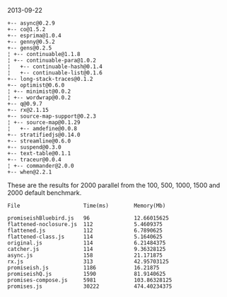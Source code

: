 2013-09-22

    +-- async@0.2.9
    +-- co@1.5.2
    +-- esprima@1.0.4
    +-- genny@0.5.2
    +-- gens@0.2.5
    ¦ +-- continuable@1.1.8
    ¦ +-- continuable-para@1.0.2
    ¦   +-- continuable-hash@0.1.4
    ¦   +-- continuable-list@0.1.6
    +-- long-stack-traces@0.1.2
    +-- optimist@0.6.0
    ¦ +-- minimist@0.0.2
    ¦ +-- wordwrap@0.0.2
    +-- q@0.9.7
    +-- rx@2.1.15
    +-- source-map-support@0.2.3
    ¦ +-- source-map@0.1.29
    ¦   +-- amdefine@0.0.8
    +-- stratifiedjs@0.14.0
    +-- streamline@0.6.0
    +-- suspend@0.3.0
    +-- text-table@0.1.1
    +-- traceur@0.0.4
    ¦ +-- commander@2.0.0
    +-- when@2.2.1

These are the results for 2000 parallel from the 100, 500, 1000, 1500 and 2000 default benchmark.

    File                    Time(ms)        Memory(Mb)

    promiseishBluebird.js   96              12.66015625
    flattened-noclosure.js  112             5.4609375
    flattened.js            112             6.7890625
    flattened-class.js      114             5.1640625
    original.js             114             6.21484375
    catcher.js              114             9.36328125
    async.js                158             21.171875
    rx.js                   313             42.95703125
    promiseish.js           1186            16.21875
    promiseishQ.js          1590            81.9140625
    promises-compose.js     5981            103.86328125
    promises.js             30222           474.40234375